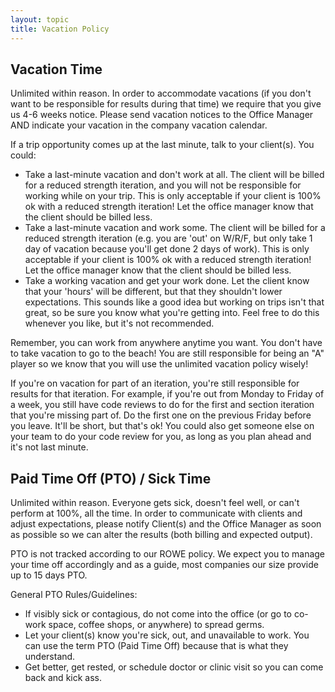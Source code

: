 ```yaml
---
layout: topic
title: Vacation Policy
---
```


## Vacation Time

Unlimited within reason. In order to accommodate vacations (if you don't want to be responsible for results during that time) we require that you give us 4-6 weeks notice. Please send vacation notices to the Office Manager AND indicate your vacation in the company vacation calendar.

If a trip opportunity comes up at the last minute, talk to your client(s).  You could:

* Take a last-minute vacation and don't work at all.  The client will be billed for a reduced strength iteration, and you will not be responsible for working while on your trip. This is only acceptable if your client is 100% ok with a reduced strength iteration! Let the office manager know that the client should be billed less.
* Take a last-minute vacation and work some.  The client will be billed for a reduced strength iteration (e.g. you are 'out' on W/R/F, but only take 1 day of vacation because you'll get done 2 days of work).  This is only acceptable if your client is 100% ok with a reduced strength iteration! Let the office manager know that the client should be billed less.
* Take a working vacation and get your work done.  Let the client know that your 'hours' will be different, but that they shouldn't lower expectations.  This sounds like a good idea but working on trips isn't that great, so be sure you know what you're getting into. Feel free to do this whenever you like, but it's not recommended.

Remember, you can work from anywhere anytime you want. You don't have to take vacation to go to the beach! You are still responsible for being an "A" player so we know that you will use the unlimited vacation policy wisely!

If you're on vacation for part of an iteration, you're still responsible for results for that iteration. For example, if you're out from Monday to Friday of a week, you still have code reviews to do for the first and section iteration that you're missing part of.  Do the first one on the previous Friday before you leave. It'll be short, but that's ok! You could also get someone else on your team to do your code review for you, as long as you plan ahead and it's not last minute.

## Paid Time Off (PTO) / Sick Time

Unlimited within reason.  Everyone gets sick, doesn't feel well, or can't perform at 100%, all the time.  In order to communicate with clients and adjust expectations, please notify Client(s) and the Office Manager as soon as possible so we can alter the results (both billing and expected output).

PTO is not tracked according to our ROWE policy. We expect you to manage your time off accordingly and as a guide, most companies our size provide up to 15 days PTO.

General PTO Rules/Guidelines:

* If visibly sick or contagious, do not come into the office (or go to co-work space, coffee shops, or anywhere) to spread germs.
* Let your client(s) know you're sick, out, and unavailable to work.  You can use the term PTO (Paid Time Off) because that is what they understand.
* Get better, get rested, or schedule doctor or clinic visit so you can come back and kick ass.

